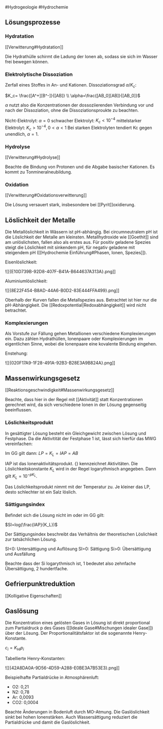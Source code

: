 #Hydrogeologie #Hydrochemie

## Lösungsprozesse

### Hydratation

[[Verwitterung#Hydratation]]

Die Hydrathülle schirmt die Ladung der Ionen ab, sodass sie sich im Wasser frei bewegen können.

### Elektrolytische Dissoziation

Zerfall eines Stoffes in An- und Kationen. Dissoziationsgrad $\alpha/K_c$:

$K_c= \frac{[A^+][B^-]}{[AB]} \\ \alpha=\frac{[AB_0][AB]}{[AB_0]}$

$\alpha$ nutzt also die Konzentrationen der dossoziierenden Verbindung vor und nach der Dissoziation, ohne die Dissoziationsproukte zu beachten.

Nicht-Elektrolyt: $\alpha=0$
schwacher Elektrolyt: $K_c<10^{-4}$
mittelstarker Elektrolyt: $K_c>10^{-4}, 0<\alpha<1$
Bei starken Elektrolyten tendiert Kc gegen unendlich, $\alpha=1$.

### Hydrolyse

[[Verwitterung#Hydrolyse]]

Beachte die Bindung von Protonen und die Abgabe basischer Kationen. Es kommt zu Tonmineralneubildung.

### Oxidation

[[Verwitterung#Oxidationsverwitterung]]

 Die Lösung versauert stark, insbesondere bei [[Pyrit]]oxidierung.

## Löslichkeit der Metalle

Die Metallöslichkeit in Wässern ist pH-abhängig. Bei circumneutralem pH ist die Löslichkeit der Metalle am kleinsten. Metallhydroxide wie [[Goethit]] sind am unlöslichsten, fallen also als erstes aus. Für positiv geladene Spezies steigt die Löslichkeit mit sinkendem pH, für negativ geladene mit steigendem pH ([[Hydrochemie Einführung#Phasen, Ionen, Spezies]]).

Eisenlöslichkeit: 

![[{E10D739B-92D8-407F-B41A-B644637A313A}.png]]

Aluminiumlöslichkeit:

![[{8E22F454-B8AD-44A6-B0D2-83E444FFA499}.png]]

Oberhalb der Kurven fallen die Metallspezies aus. Betrachtet ist hier nur die pH-Abhängigkeit. Die [[Redoxpotential|Redoxabhängigkeit]] wird nicht betrachtet.

### Komplexierungen

Als Vorstufe zur Fällung gehen Metallionen verschiedene Komplexierungen ein. Dazu zählen Hydrathüllen, Ionenpaare oder Komplexierungen im eigentlichen Sinne, wobei die Ionenpaare eine kovalente Bindung eingehen. 

Enstehung:

![[{020F17A9-1F28-491A-92B3-B28E3A9B824A}.png]]

## Massenwirkungsgesetz

[[Reaktionsgeschwindigkeit#Massenwirkungsgesetz]]

Beachte, dass hier in der Regel mit [[Aktivität]] statt Konzentrationen gerechnet wird, da sich verschiedene Ionen in der Lösung gegenseitig beeinflussen.

### Löslichkeitsprodukt

In gesättigter Lösung besteht ein Gleichgewicht zwischen Lösung und Festphase. Da die Aktivitität der Festphase 1 ist, lässt sich hierfür das MWG vereinfachen:

Im GG gilt dann: $LP=K_L=IAP={A}{B}$

IAP ist das Ionenaktivitätsprodukt. {} kennzeichnet Aktivitäten.
Die Löslichkeitskonstante $K_L$ wird in der Regel logarythmisch angegeben. Dann gilt $K_L=10^{-pK_L}$.

Das Löslichkeitsprodukt nimmt mit der Temperatur zu. Je kleiner das LP, desto schlechter ist ein Salz löslich.

### Sättigungsindex

Befindet sich die Lösung nicht im oder im GG gilt:

$SI=log(\frac{IAP}{K_L})$

Der Sättigungsindex beschreibt das Verhältnis der theoretischen Löslichkeit zur tatsächlichen Lösung. 

SI<0: Untersättigung und Auflösung
SI=0: Sättigung
Si>0: Übersättigung und Ausfällung

Beachte dass der Si logarythmisch ist, 1 bedeutet also zehnfache Übersättigung, 2 hundertfache.

## Gefrierpunktreduktion

[[Kolligative Eigenschaften]]

## Gaslösung

Die Konzentration eines gelösten Gases in Lösung ist direkt proportional zum Partialdruck p des Gases ([[Ideale Gase#Mischungen idealer Gase]]) über der Lösung. Der Proportionalitätsfaktor ist die sogenannte Henry-Konstante.

$c_i=K_{Hi}p_i$

Tabellierte Henry-Konstanten:

![[{42A8DA0A-9D56-4D59-A288-E0BE3A7B53E3}.png]]

Beispielhafte Partialdrücke in Atmosphärenluft:

- O2: 0,21
- N2: 0,78
- Ar: 0,0093
- CO2: 0,0004

Beachte Änderungen in Bodenluft durch MO-Atmung. Die Gaslöslichkeit sinkt bei hohen Ionenstärken. Auch Wassersättigung reduziert die Partialdrücke und damit die Gaslöslichkeit.
